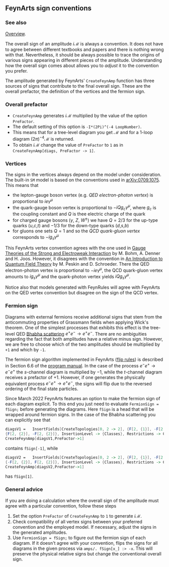 ## FeynArts sign conventions

### See also

[Overview](FeynCalc.md).

The overall sign of an amplitude $i \mathcal{M}$ is always a convention. It does not have to agree between different textbooks and papers and there is nothing wrong with that. Nevertheless, it should be always possible to trace the origins of various signs appearing in different pieces of the amplitude. Understanding how the overall sign comes about allows you to *adjust* it to the convention you prefer.

The amplitude generated by FeynArts' `CreateFeynAmp` function has three sources of signs that contribute to the final overall sign. These are the overall prefactor, the definition of the vertices and the fermion sign.

### Overall prefactor

- `CreateFeynAmp` generates $i \mathcal{M}$ multiplied by the value of the option `PreFactor`.
- The default setting of this option is `-I*(2Pi)^(-4 LoopNumber)`.
- This means that for a tree-level diagram you get $\mathcal{M}$ and for a 1-loop diagram $(2\pi)^{-4} \mathcal{M}$ is returned.
- To obtain $i \mathcal{M}$ change the value of `PreFactor` to `1` as in `CreateFeynAmp[diags, PreFactor -> 1]`.

### Vertices

The signs in the vertices always depend on the model under consideration. The built-in `SM` model is based on the conventions used in [arXiv:0709.1075](https://arxiv.org/abs/0709.1075v1). This means that

- the lepton-gauge boson vertex (e.g. *QED electron-photon vertex*) is proportional to $i e \gamma^\mu$
- the quark-gauge boson vertex is proportional to $- i Q g_c \gamma^\mu$, where $g_c$ is the coupling constant and $Q$ is thee electric charge of the quark
- for charged gauge bosons ($\gamma$, $Z$, $W^{\pm}$) we have $Q = 2/3$ for the up-type quarks ($u$,$c$,$t$) and $-1/3$ for the down-type quarks ($d$,$s$,$b$)
- for gluons one sets $Q=1$ and so the *QCD quark-gluon vertex* corresponds to $- i g_s \gamma^\mu$

This FeynArts vertex convention agrees with the one used in [Gauge Theories of the Strong and Electroweak Interaction](https://doi.org/10.1007/978-3-322-80160-9) by M. Bohm, A. Denner and H. Joos. However, it disagrees with the convention in [An Introduction to Quantum Field Theory](https://doi.org/10.1201/9780429503559) by M. Peskin and D. Schroeder. There the QED electron-photon vertex is proportional to $- i e \gamma^\mu$, the QCD quark-gluon vertex amounts to $i g_s \gamma^\mu$ and the quark-photon vertex yields $i Q g_s \gamma^\mu$.

Notice also that models generated with FeynRules will agree with FeynArts on the QED vertex convention but disagree on the sign of the QCD vertex.

### Fermion sign

Diagrams with external fermions receive additional signs that stem from the anticommuting properties of Grassmann fields when applying Wick's theorem. One of the simplest processes that exhibits this effect is the tree-level QED [Bhabha scattering](https://en.wikipedia.org/wiki/Bhabha_scattering) $e^+ e^- \to e^+ e^-$. There are no ambiguities regarding the fact that both amplitudes have a relative minus sign. However, we are free to choose which of the two amplitudes should be multiplied by `+1` and which by `-1`.

The fermion sign algorithm implemented in FeynArts ([flip rules](https://inspirehep.net/literature/336411)) is described in Section 6.6
of the [program manual](http://www.feynarts.de/FA3Guide.pdf). In the case of the process $e^- e^+ \to e^- e^+$ the $s$-channel diagram 
is multiplied by $-1$, while the $t$-channel diagram receives a prefactor of $+1$. However, if one generates the physically equivalent process $e^- e^+ \to e^+ e^-$, the signs will flip due to the reversed ordering of the final state particles.

Since March 2022 FeynArts features an option to make the fermion sign of each diagram explicit. To this end you just need to evaluate
`FermionSign = fSign;` before generating the diagrams. Here `fSign` is a head that will be wrapped around fermion signs. In the case of the Bhabha scattering you can explicitly see that

```mathematica
diagsV1 =   InsertFields[CreateTopologies[0, 2 -> 2], {F[2, {1}], -F[2, {1}]} -> 
{F[2, {2}], -F[2, {2}]}, InsertionLevel -> {Classes}, Restrictions -> QEDOnly];
CreateFeynAmp[diagsV1,PreFactor->1]
```

contains `fSign[-1]`, while

```mathematica
diagsV2 =   InsertFields[CreateTopologies[0, 2 -> 2], {F[2, {1}], -F[2, {1}]} -> 
{-F[2, {2}], F[2, {2}]}, InsertionLevel -> {Classes}, Restrictions -> QEDOnly];
CreateFeynAmp[diagsV2,PreFactor->1]
```

has `fSign[1]`.

### General advice

If you are doing a calculation where the overall sign of the amplitude must agree with a particular convention, follow these steps

1. Set the option `PreFactor` of `CreateFeynAmp` to `1` to generate $i \mathcal{M}$.
1. Check compatibility of all vertex signs between your preferred convention and the employed model. If necessary, adjust the signs in the generated amplitudes.
1. Use `FermionSign = fSign;` to figure out the fermion sign of each diagram. If it doesn't agree with your convention, flips the signs for all diagrams in the given process via `amps/. fSign[x_] :> -x`. This will preserve the physical relative signs but change the conventional overall sign.
